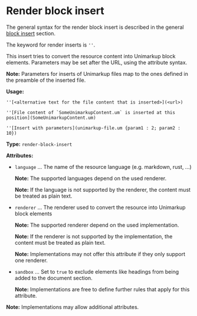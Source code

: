 # Render block insert

The general syntax for the render block insert is described in the general [block insert](/markup/blocks/inserts/README.md) section.

The keyword for render inserts is `''`.

This insert tries to convert the resource content into Unimarkup block elements.
Parameters may be set after the URL, using the attribute syntax.

**Note:** Parameters for inserts of Unimarkup files map to the ones defined in the preamble of the inserted file.

**Usage:**

```
''[<alternative text for the file content that is inserted>](<url>)

''[File content of `SomeUnimarkupContent.um` is inserted at this position](SomeUnimarkupContent.um)

''[Insert with parameters](unimarkup-file.um {param1 : 2; param2 : 10})
```

**Type:** `render-block-insert`

**Attributes:**

- `language` ... The name of the resource language (e.g. markdown, rust, ...)

  **Note:** The supported languages depend on the used renderer.

  **Note:** If the language is not supported by the renderer, the content must be treated as plain text.

- `renderer` ... The renderer used to convert the resource into Unimarkup block elements

  **Note:** The supported renderer depend on the used implementation.
  
  **Note:** If the renderer is not supported by the implementation, the content must be treated as plain text.

  **Note:** Implementations may not offer this attribute if they only support one renderer.

- `sandbox` ... Set to `true` to exclude elements like headings from being added to the document section.

  **Note:** Implementations are free to define further rules that apply for this attribute.

**Note:** Implementations may allow additional attributes.
